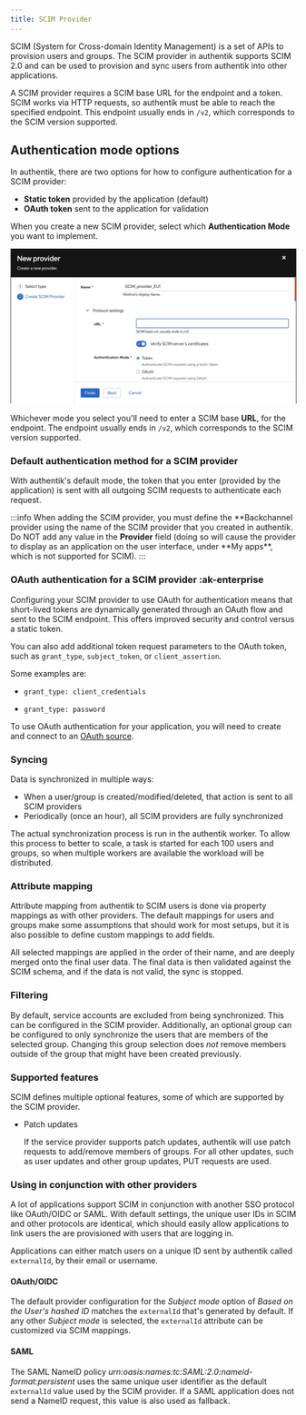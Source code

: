 ```yaml
---
title: SCIM Provider
---
```


SCIM (System for Cross-domain Identity Management) is a set of APIs to provision users and groups. The SCIM provider in authentik supports SCIM 2.0 and can be used to provision and sync users from authentik into other applications.

A SCIM provider requires a SCIM base URL for the endpoint and a token. SCIM works via HTTP requests, so authentik must be able to reach the specified endpoint. This endpoint usually ends in `/v2`, which corresponds to the SCIM version supported.

## Authentication mode options

In authentik, there are two options for how to configure authentication for a SCIM provider:

- **Static token** provided by the application (default)
- **OAuth token** sent to the application for validation

When you create a new SCIM provider, select which **Authentication Mode** you want to implement.

![Creating a SCIM provider](./scim_oauth.png)

Whichever mode you select you'll need to enter a SCIM base **URL**, for the endpoint. The endpoint usually ends in `/v2`, which corresponds to the SCIM version supported.

### Default authentication method for a SCIM provider

With authentik's default mode, the token that you enter (provided by the application) is sent with all outgoing SCIM requests to authenticate each request.

:::info
When adding the SCIM provider, you must define the **Backchannel provider using the name of the SCIM provider that you created in authentik. Do NOT add any value in the **Provider** field (doing so will cause the provider to display as an application on the user interface, under **My apps\*\*, which is not supported for SCIM).
:::

### OAuth authentication for a SCIM provider :ak-enterprise

Configuring your SCIM provider to use OAuth for authentication means that short-lived tokens are dynamically generated through an OAuth flow and sent to the SCIM endpoint. This offers improved security and control versus a static token.

You can also add additional token request parameters to the OAuth token, such as `grant_type`, `subject_token`, or `client_assertion`.

Some examples are:

- `grant_type: client_credentials`

- `grant_type: password`

To use OAuth authentication for your application, you will need to create and connect to an [OAuth source](../../../users-sources/sources/protocols/oauth/).

### Syncing

Data is synchronized in multiple ways:

- When a user/group is created/modified/deleted, that action is sent to all SCIM providers
- Periodically (once an hour), all SCIM providers are fully synchronized

The actual synchronization process is run in the authentik worker. To allow this process to better to scale, a task is started for each 100 users and groups, so when multiple workers are available the workload will be distributed.

### Attribute mapping

Attribute mapping from authentik to SCIM users is done via property mappings as with other providers. The default mappings for users and groups make some assumptions that should work for most setups, but it is also possible to define custom mappings to add fields.

All selected mappings are applied in the order of their name, and are deeply merged onto the final user data. The final data is then validated against the SCIM schema, and if the data is not valid, the sync is stopped.

### Filtering

By default, service accounts are excluded from being synchronized. This can be configured in the SCIM provider. Additionally, an optional group can be configured to only synchronize the users that are members of the selected group. Changing this group selection does _not_ remove members outside of the group that might have been created previously.

### Supported features

SCIM defines multiple optional features, some of which are supported by the SCIM provider.

- Patch updates

    If the service provider supports patch updates, authentik will use patch requests to add/remove members of groups. For all other updates, such as user updates and other group updates, PUT requests are used.

### Using in conjunction with other providers

A lot of applications support SCIM in conjunction with another SSO protocol like OAuth/OIDC or SAML. With default settings, the unique user IDs in SCIM and other protocols are identical, which should easily allow applications to link users the are provisioned with users that are logging in.

Applications can either match users on a unique ID sent by authentik called `externalId`, by their email or username.

#### OAuth/OIDC

The default provider configuration for the _Subject mode_ option of _Based on the User's hashed ID_ matches the `externalId` that's generated by default. If any other _Subject mode_ is selected, the `externalId` attribute can be customized via SCIM mappings.

#### SAML

The SAML NameID policy _urn:oasis:names:tc:SAML:2.0:nameid-format:persistent_ uses the same unique user identifier as the default `externalId` value used by the SCIM provider. If a SAML application does not send a NameID request, this value is also used as fallback.
